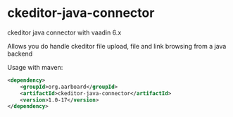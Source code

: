 # ckeditor-java-connector
ckeditor java connector with vaadin 6.x

Allows you do handle ckeditor file upload, file and link browsing from a java backend


Usage with maven:

``` XML
<dependency>
    <groupId>org.aarboard</groupId>
    <artifactId>ckeditor-java-connector</artifactId>
    <version>1.0-17</version>
</dependency>
```
